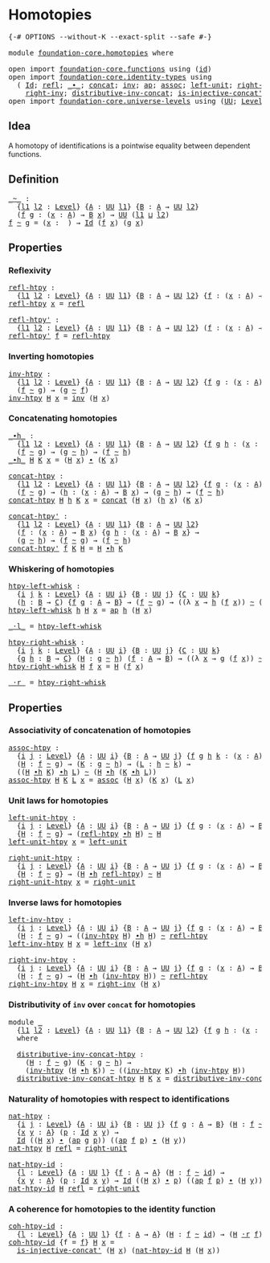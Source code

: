 # Homotopies

<pre class="Agda"><a id="23" class="Symbol">{-#</a> <a id="27" class="Keyword">OPTIONS</a> <a id="35" class="Pragma">--without-K</a> <a id="47" class="Pragma">--exact-split</a> <a id="61" class="Pragma">--safe</a> <a id="68" class="Symbol">#-}</a>

<a id="73" class="Keyword">module</a> <a id="80" href="foundation-core.homotopies.html" class="Module">foundation-core.homotopies</a> <a id="107" class="Keyword">where</a>

<a id="114" class="Keyword">open</a> <a id="119" class="Keyword">import</a> <a id="126" href="foundation-core.functions.html" class="Module">foundation-core.functions</a> <a id="152" class="Keyword">using</a> <a id="158" class="Symbol">(</a><a id="159" href="foundation-core.functions.html#309" class="Function">id</a><a id="161" class="Symbol">)</a>
<a id="163" class="Keyword">open</a> <a id="168" class="Keyword">import</a> <a id="175" href="foundation-core.identity-types.html" class="Module">foundation-core.identity-types</a> <a id="206" class="Keyword">using</a>
  <a id="214" class="Symbol">(</a> <a id="216" href="foundation-core.identity-types.html#1754" class="Datatype">Id</a><a id="218" class="Symbol">;</a> <a id="220" href="foundation-core.identity-types.html#1807" class="InductiveConstructor">refl</a><a id="224" class="Symbol">;</a> <a id="226" href="foundation-core.identity-types.html#2412" class="Function Operator">_∙_</a><a id="229" class="Symbol">;</a> <a id="231" href="foundation-core.identity-types.html#2472" class="Function">concat</a><a id="237" class="Symbol">;</a> <a id="239" href="foundation-core.identity-types.html#2716" class="Function">inv</a><a id="242" class="Symbol">;</a> <a id="244" href="foundation-core.identity-types.html#3990" class="Function">ap</a><a id="246" class="Symbol">;</a> <a id="248" href="foundation-core.identity-types.html#2861" class="Function">assoc</a><a id="253" class="Symbol">;</a> <a id="255" href="foundation-core.identity-types.html#2986" class="Function">left-unit</a><a id="264" class="Symbol">;</a> <a id="266" href="foundation-core.identity-types.html#3061" class="Function">right-unit</a><a id="276" class="Symbol">;</a> <a id="278" href="foundation-core.identity-types.html#3149" class="Function">left-inv</a><a id="286" class="Symbol">;</a>
    <a id="292" href="foundation-core.identity-types.html#3233" class="Function">right-inv</a><a id="301" class="Symbol">;</a> <a id="303" href="foundation-core.identity-types.html#3396" class="Function">distributive-inv-concat</a><a id="326" class="Symbol">;</a> <a id="328" href="foundation-core.identity-types.html#3775" class="Function">is-injective-concat&#39;</a><a id="348" class="Symbol">;</a> <a id="350" href="foundation-core.identity-types.html#4153" class="Function">ap-id</a><a id="355" class="Symbol">)</a>
<a id="357" class="Keyword">open</a> <a id="362" class="Keyword">import</a> <a id="369" href="foundation-core.universe-levels.html" class="Module">foundation-core.universe-levels</a> <a id="401" class="Keyword">using</a> <a id="407" class="Symbol">(</a><a id="408" href="foundation-core.universe-levels.html#222" class="Primitive">UU</a><a id="410" class="Symbol">;</a> <a id="412" href="Agda.Primitive.html#597" class="Postulate">Level</a><a id="417" class="Symbol">;</a> <a id="419" href="Agda.Primitive.html#810" class="Primitive Operator">_⊔_</a><a id="422" class="Symbol">)</a>
</pre>
## Idea

A homotopy of identifications is a pointwise equality between dependent functions.

## Definition

<pre class="Agda"><a id="_~_"></a><a id="545" href="foundation-core.homotopies.html#545" class="Function Operator">_~_</a> <a id="549" class="Symbol">:</a>
  <a id="553" class="Symbol">{</a><a id="554" href="foundation-core.homotopies.html#554" class="Bound">l1</a> <a id="557" href="foundation-core.homotopies.html#557" class="Bound">l2</a> <a id="560" class="Symbol">:</a> <a id="562" href="Agda.Primitive.html#597" class="Postulate">Level</a><a id="567" class="Symbol">}</a> <a id="569" class="Symbol">{</a><a id="570" href="foundation-core.homotopies.html#570" class="Bound">A</a> <a id="572" class="Symbol">:</a> <a id="574" href="foundation-core.universe-levels.html#222" class="Primitive">UU</a> <a id="577" href="foundation-core.homotopies.html#554" class="Bound">l1</a><a id="579" class="Symbol">}</a> <a id="581" class="Symbol">{</a><a id="582" href="foundation-core.homotopies.html#582" class="Bound">B</a> <a id="584" class="Symbol">:</a> <a id="586" href="foundation-core.homotopies.html#570" class="Bound">A</a> <a id="588" class="Symbol">→</a> <a id="590" href="foundation-core.universe-levels.html#222" class="Primitive">UU</a> <a id="593" href="foundation-core.homotopies.html#557" class="Bound">l2</a><a id="595" class="Symbol">}</a>
  <a id="599" class="Symbol">(</a><a id="600" href="foundation-core.homotopies.html#600" class="Bound">f</a> <a id="602" href="foundation-core.homotopies.html#602" class="Bound">g</a> <a id="604" class="Symbol">:</a> <a id="606" class="Symbol">(</a><a id="607" href="foundation-core.homotopies.html#607" class="Bound">x</a> <a id="609" class="Symbol">:</a> <a id="611" href="foundation-core.homotopies.html#570" class="Bound">A</a><a id="612" class="Symbol">)</a> <a id="614" class="Symbol">→</a> <a id="616" href="foundation-core.homotopies.html#582" class="Bound">B</a> <a id="618" href="foundation-core.homotopies.html#607" class="Bound">x</a><a id="619" class="Symbol">)</a> <a id="621" class="Symbol">→</a> <a id="623" href="foundation-core.universe-levels.html#222" class="Primitive">UU</a> <a id="626" class="Symbol">(</a><a id="627" href="foundation-core.homotopies.html#554" class="Bound">l1</a> <a id="630" href="Agda.Primitive.html#810" class="Primitive Operator">⊔</a> <a id="632" href="foundation-core.homotopies.html#557" class="Bound">l2</a><a id="634" class="Symbol">)</a>
<a id="636" href="foundation-core.homotopies.html#636" class="Bound">f</a> <a id="638" href="foundation-core.homotopies.html#545" class="Function Operator">~</a> <a id="640" href="foundation-core.homotopies.html#640" class="Bound">g</a> <a id="642" class="Symbol">=</a> <a id="644" class="Symbol">(</a><a id="645" href="foundation-core.homotopies.html#645" class="Bound">x</a> <a id="647" class="Symbol">:</a> <a id="649" class="Symbol">_)</a> <a id="652" class="Symbol">→</a> <a id="654" href="foundation-core.identity-types.html#1754" class="Datatype">Id</a> <a id="657" class="Symbol">(</a><a id="658" href="foundation-core.homotopies.html#636" class="Bound">f</a> <a id="660" href="foundation-core.homotopies.html#645" class="Bound">x</a><a id="661" class="Symbol">)</a> <a id="663" class="Symbol">(</a><a id="664" href="foundation-core.homotopies.html#640" class="Bound">g</a> <a id="666" href="foundation-core.homotopies.html#645" class="Bound">x</a><a id="667" class="Symbol">)</a>
</pre>
## Properties

### Reflexivity

<pre class="Agda"><a id="refl-htpy"></a><a id="710" href="foundation-core.homotopies.html#710" class="Function">refl-htpy</a> <a id="720" class="Symbol">:</a>
  <a id="724" class="Symbol">{</a><a id="725" href="foundation-core.homotopies.html#725" class="Bound">l1</a> <a id="728" href="foundation-core.homotopies.html#728" class="Bound">l2</a> <a id="731" class="Symbol">:</a> <a id="733" href="Agda.Primitive.html#597" class="Postulate">Level</a><a id="738" class="Symbol">}</a> <a id="740" class="Symbol">{</a><a id="741" href="foundation-core.homotopies.html#741" class="Bound">A</a> <a id="743" class="Symbol">:</a> <a id="745" href="foundation-core.universe-levels.html#222" class="Primitive">UU</a> <a id="748" href="foundation-core.homotopies.html#725" class="Bound">l1</a><a id="750" class="Symbol">}</a> <a id="752" class="Symbol">{</a><a id="753" href="foundation-core.homotopies.html#753" class="Bound">B</a> <a id="755" class="Symbol">:</a> <a id="757" href="foundation-core.homotopies.html#741" class="Bound">A</a> <a id="759" class="Symbol">→</a> <a id="761" href="foundation-core.universe-levels.html#222" class="Primitive">UU</a> <a id="764" href="foundation-core.homotopies.html#728" class="Bound">l2</a><a id="766" class="Symbol">}</a> <a id="768" class="Symbol">{</a><a id="769" href="foundation-core.homotopies.html#769" class="Bound">f</a> <a id="771" class="Symbol">:</a> <a id="773" class="Symbol">(</a><a id="774" href="foundation-core.homotopies.html#774" class="Bound">x</a> <a id="776" class="Symbol">:</a> <a id="778" href="foundation-core.homotopies.html#741" class="Bound">A</a><a id="779" class="Symbol">)</a> <a id="781" class="Symbol">→</a> <a id="783" href="foundation-core.homotopies.html#753" class="Bound">B</a> <a id="785" href="foundation-core.homotopies.html#774" class="Bound">x</a><a id="786" class="Symbol">}</a> <a id="788" class="Symbol">→</a> <a id="790" href="foundation-core.homotopies.html#769" class="Bound">f</a> <a id="792" href="foundation-core.homotopies.html#545" class="Function Operator">~</a> <a id="794" href="foundation-core.homotopies.html#769" class="Bound">f</a>
<a id="796" href="foundation-core.homotopies.html#710" class="Function">refl-htpy</a> <a id="806" href="foundation-core.homotopies.html#806" class="Bound">x</a> <a id="808" class="Symbol">=</a> <a id="810" href="foundation-core.identity-types.html#1807" class="InductiveConstructor">refl</a>

<a id="refl-htpy&#39;"></a><a id="816" href="foundation-core.homotopies.html#816" class="Function">refl-htpy&#39;</a> <a id="827" class="Symbol">:</a>
  <a id="831" class="Symbol">{</a><a id="832" href="foundation-core.homotopies.html#832" class="Bound">l1</a> <a id="835" href="foundation-core.homotopies.html#835" class="Bound">l2</a> <a id="838" class="Symbol">:</a> <a id="840" href="Agda.Primitive.html#597" class="Postulate">Level</a><a id="845" class="Symbol">}</a> <a id="847" class="Symbol">{</a><a id="848" href="foundation-core.homotopies.html#848" class="Bound">A</a> <a id="850" class="Symbol">:</a> <a id="852" href="foundation-core.universe-levels.html#222" class="Primitive">UU</a> <a id="855" href="foundation-core.homotopies.html#832" class="Bound">l1</a><a id="857" class="Symbol">}</a> <a id="859" class="Symbol">{</a><a id="860" href="foundation-core.homotopies.html#860" class="Bound">B</a> <a id="862" class="Symbol">:</a> <a id="864" href="foundation-core.homotopies.html#848" class="Bound">A</a> <a id="866" class="Symbol">→</a> <a id="868" href="foundation-core.universe-levels.html#222" class="Primitive">UU</a> <a id="871" href="foundation-core.homotopies.html#835" class="Bound">l2</a><a id="873" class="Symbol">}</a> <a id="875" class="Symbol">(</a><a id="876" href="foundation-core.homotopies.html#876" class="Bound">f</a> <a id="878" class="Symbol">:</a> <a id="880" class="Symbol">(</a><a id="881" href="foundation-core.homotopies.html#881" class="Bound">x</a> <a id="883" class="Symbol">:</a> <a id="885" href="foundation-core.homotopies.html#848" class="Bound">A</a><a id="886" class="Symbol">)</a> <a id="888" class="Symbol">→</a> <a id="890" href="foundation-core.homotopies.html#860" class="Bound">B</a> <a id="892" href="foundation-core.homotopies.html#881" class="Bound">x</a><a id="893" class="Symbol">)</a> <a id="895" class="Symbol">→</a> <a id="897" href="foundation-core.homotopies.html#876" class="Bound">f</a> <a id="899" href="foundation-core.homotopies.html#545" class="Function Operator">~</a> <a id="901" href="foundation-core.homotopies.html#876" class="Bound">f</a>
<a id="903" href="foundation-core.homotopies.html#816" class="Function">refl-htpy&#39;</a> <a id="914" href="foundation-core.homotopies.html#914" class="Bound">f</a> <a id="916" class="Symbol">=</a> <a id="918" href="foundation-core.homotopies.html#710" class="Function">refl-htpy</a>
</pre>
### Inverting homotopies

<pre class="Agda"><a id="inv-htpy"></a><a id="967" href="foundation-core.homotopies.html#967" class="Function">inv-htpy</a> <a id="976" class="Symbol">:</a>
  <a id="980" class="Symbol">{</a><a id="981" href="foundation-core.homotopies.html#981" class="Bound">l1</a> <a id="984" href="foundation-core.homotopies.html#984" class="Bound">l2</a> <a id="987" class="Symbol">:</a> <a id="989" href="Agda.Primitive.html#597" class="Postulate">Level</a><a id="994" class="Symbol">}</a> <a id="996" class="Symbol">{</a><a id="997" href="foundation-core.homotopies.html#997" class="Bound">A</a> <a id="999" class="Symbol">:</a> <a id="1001" href="foundation-core.universe-levels.html#222" class="Primitive">UU</a> <a id="1004" href="foundation-core.homotopies.html#981" class="Bound">l1</a><a id="1006" class="Symbol">}</a> <a id="1008" class="Symbol">{</a><a id="1009" href="foundation-core.homotopies.html#1009" class="Bound">B</a> <a id="1011" class="Symbol">:</a> <a id="1013" href="foundation-core.homotopies.html#997" class="Bound">A</a> <a id="1015" class="Symbol">→</a> <a id="1017" href="foundation-core.universe-levels.html#222" class="Primitive">UU</a> <a id="1020" href="foundation-core.homotopies.html#984" class="Bound">l2</a><a id="1022" class="Symbol">}</a> <a id="1024" class="Symbol">{</a><a id="1025" href="foundation-core.homotopies.html#1025" class="Bound">f</a> <a id="1027" href="foundation-core.homotopies.html#1027" class="Bound">g</a> <a id="1029" class="Symbol">:</a> <a id="1031" class="Symbol">(</a><a id="1032" href="foundation-core.homotopies.html#1032" class="Bound">x</a> <a id="1034" class="Symbol">:</a> <a id="1036" href="foundation-core.homotopies.html#997" class="Bound">A</a><a id="1037" class="Symbol">)</a> <a id="1039" class="Symbol">→</a> <a id="1041" href="foundation-core.homotopies.html#1009" class="Bound">B</a> <a id="1043" href="foundation-core.homotopies.html#1032" class="Bound">x</a><a id="1044" class="Symbol">}</a> <a id="1046" class="Symbol">→</a>
  <a id="1050" class="Symbol">(</a><a id="1051" href="foundation-core.homotopies.html#1025" class="Bound">f</a> <a id="1053" href="foundation-core.homotopies.html#545" class="Function Operator">~</a> <a id="1055" href="foundation-core.homotopies.html#1027" class="Bound">g</a><a id="1056" class="Symbol">)</a> <a id="1058" class="Symbol">→</a> <a id="1060" class="Symbol">(</a><a id="1061" href="foundation-core.homotopies.html#1027" class="Bound">g</a> <a id="1063" href="foundation-core.homotopies.html#545" class="Function Operator">~</a> <a id="1065" href="foundation-core.homotopies.html#1025" class="Bound">f</a><a id="1066" class="Symbol">)</a>
<a id="1068" href="foundation-core.homotopies.html#967" class="Function">inv-htpy</a> <a id="1077" href="foundation-core.homotopies.html#1077" class="Bound">H</a> <a id="1079" href="foundation-core.homotopies.html#1079" class="Bound">x</a> <a id="1081" class="Symbol">=</a> <a id="1083" href="foundation-core.identity-types.html#2716" class="Function">inv</a> <a id="1087" class="Symbol">(</a><a id="1088" href="foundation-core.homotopies.html#1077" class="Bound">H</a> <a id="1090" href="foundation-core.homotopies.html#1079" class="Bound">x</a><a id="1091" class="Symbol">)</a>
</pre>
### Concatenating homotopies

<pre class="Agda"><a id="_∙h_"></a><a id="1136" href="foundation-core.homotopies.html#1136" class="Function Operator">_∙h_</a> <a id="1141" class="Symbol">:</a>
  <a id="1145" class="Symbol">{</a><a id="1146" href="foundation-core.homotopies.html#1146" class="Bound">l1</a> <a id="1149" href="foundation-core.homotopies.html#1149" class="Bound">l2</a> <a id="1152" class="Symbol">:</a> <a id="1154" href="Agda.Primitive.html#597" class="Postulate">Level</a><a id="1159" class="Symbol">}</a> <a id="1161" class="Symbol">{</a><a id="1162" href="foundation-core.homotopies.html#1162" class="Bound">A</a> <a id="1164" class="Symbol">:</a> <a id="1166" href="foundation-core.universe-levels.html#222" class="Primitive">UU</a> <a id="1169" href="foundation-core.homotopies.html#1146" class="Bound">l1</a><a id="1171" class="Symbol">}</a> <a id="1173" class="Symbol">{</a><a id="1174" href="foundation-core.homotopies.html#1174" class="Bound">B</a> <a id="1176" class="Symbol">:</a> <a id="1178" href="foundation-core.homotopies.html#1162" class="Bound">A</a> <a id="1180" class="Symbol">→</a> <a id="1182" href="foundation-core.universe-levels.html#222" class="Primitive">UU</a> <a id="1185" href="foundation-core.homotopies.html#1149" class="Bound">l2</a><a id="1187" class="Symbol">}</a> <a id="1189" class="Symbol">{</a><a id="1190" href="foundation-core.homotopies.html#1190" class="Bound">f</a> <a id="1192" href="foundation-core.homotopies.html#1192" class="Bound">g</a> <a id="1194" href="foundation-core.homotopies.html#1194" class="Bound">h</a> <a id="1196" class="Symbol">:</a> <a id="1198" class="Symbol">(</a><a id="1199" href="foundation-core.homotopies.html#1199" class="Bound">x</a> <a id="1201" class="Symbol">:</a> <a id="1203" href="foundation-core.homotopies.html#1162" class="Bound">A</a><a id="1204" class="Symbol">)</a> <a id="1206" class="Symbol">→</a> <a id="1208" href="foundation-core.homotopies.html#1174" class="Bound">B</a> <a id="1210" href="foundation-core.homotopies.html#1199" class="Bound">x</a><a id="1211" class="Symbol">}</a> <a id="1213" class="Symbol">→</a>
  <a id="1217" class="Symbol">(</a><a id="1218" href="foundation-core.homotopies.html#1190" class="Bound">f</a> <a id="1220" href="foundation-core.homotopies.html#545" class="Function Operator">~</a> <a id="1222" href="foundation-core.homotopies.html#1192" class="Bound">g</a><a id="1223" class="Symbol">)</a> <a id="1225" class="Symbol">→</a> <a id="1227" class="Symbol">(</a><a id="1228" href="foundation-core.homotopies.html#1192" class="Bound">g</a> <a id="1230" href="foundation-core.homotopies.html#545" class="Function Operator">~</a> <a id="1232" href="foundation-core.homotopies.html#1194" class="Bound">h</a><a id="1233" class="Symbol">)</a> <a id="1235" class="Symbol">→</a> <a id="1237" class="Symbol">(</a><a id="1238" href="foundation-core.homotopies.html#1190" class="Bound">f</a> <a id="1240" href="foundation-core.homotopies.html#545" class="Function Operator">~</a> <a id="1242" href="foundation-core.homotopies.html#1194" class="Bound">h</a><a id="1243" class="Symbol">)</a>
<a id="1245" href="foundation-core.homotopies.html#1136" class="Function Operator">_∙h_</a> <a id="1250" href="foundation-core.homotopies.html#1250" class="Bound">H</a> <a id="1252" href="foundation-core.homotopies.html#1252" class="Bound">K</a> <a id="1254" href="foundation-core.homotopies.html#1254" class="Bound">x</a> <a id="1256" class="Symbol">=</a> <a id="1258" class="Symbol">(</a><a id="1259" href="foundation-core.homotopies.html#1250" class="Bound">H</a> <a id="1261" href="foundation-core.homotopies.html#1254" class="Bound">x</a><a id="1262" class="Symbol">)</a> <a id="1264" href="foundation-core.identity-types.html#2412" class="Function Operator">∙</a> <a id="1266" class="Symbol">(</a><a id="1267" href="foundation-core.homotopies.html#1252" class="Bound">K</a> <a id="1269" href="foundation-core.homotopies.html#1254" class="Bound">x</a><a id="1270" class="Symbol">)</a>

<a id="concat-htpy"></a><a id="1273" href="foundation-core.homotopies.html#1273" class="Function">concat-htpy</a> <a id="1285" class="Symbol">:</a>
  <a id="1289" class="Symbol">{</a><a id="1290" href="foundation-core.homotopies.html#1290" class="Bound">l1</a> <a id="1293" href="foundation-core.homotopies.html#1293" class="Bound">l2</a> <a id="1296" class="Symbol">:</a> <a id="1298" href="Agda.Primitive.html#597" class="Postulate">Level</a><a id="1303" class="Symbol">}</a> <a id="1305" class="Symbol">{</a><a id="1306" href="foundation-core.homotopies.html#1306" class="Bound">A</a> <a id="1308" class="Symbol">:</a> <a id="1310" href="foundation-core.universe-levels.html#222" class="Primitive">UU</a> <a id="1313" href="foundation-core.homotopies.html#1290" class="Bound">l1</a><a id="1315" class="Symbol">}</a> <a id="1317" class="Symbol">{</a><a id="1318" href="foundation-core.homotopies.html#1318" class="Bound">B</a> <a id="1320" class="Symbol">:</a> <a id="1322" href="foundation-core.homotopies.html#1306" class="Bound">A</a> <a id="1324" class="Symbol">→</a> <a id="1326" href="foundation-core.universe-levels.html#222" class="Primitive">UU</a> <a id="1329" href="foundation-core.homotopies.html#1293" class="Bound">l2</a><a id="1331" class="Symbol">}</a> <a id="1333" class="Symbol">{</a><a id="1334" href="foundation-core.homotopies.html#1334" class="Bound">f</a> <a id="1336" href="foundation-core.homotopies.html#1336" class="Bound">g</a> <a id="1338" class="Symbol">:</a> <a id="1340" class="Symbol">(</a><a id="1341" href="foundation-core.homotopies.html#1341" class="Bound">x</a> <a id="1343" class="Symbol">:</a> <a id="1345" href="foundation-core.homotopies.html#1306" class="Bound">A</a><a id="1346" class="Symbol">)</a> <a id="1348" class="Symbol">→</a> <a id="1350" href="foundation-core.homotopies.html#1318" class="Bound">B</a> <a id="1352" href="foundation-core.homotopies.html#1341" class="Bound">x</a><a id="1353" class="Symbol">}</a> <a id="1355" class="Symbol">→</a>
  <a id="1359" class="Symbol">(</a><a id="1360" href="foundation-core.homotopies.html#1334" class="Bound">f</a> <a id="1362" href="foundation-core.homotopies.html#545" class="Function Operator">~</a> <a id="1364" href="foundation-core.homotopies.html#1336" class="Bound">g</a><a id="1365" class="Symbol">)</a> <a id="1367" class="Symbol">→</a> <a id="1369" class="Symbol">(</a><a id="1370" href="foundation-core.homotopies.html#1370" class="Bound">h</a> <a id="1372" class="Symbol">:</a> <a id="1374" class="Symbol">(</a><a id="1375" href="foundation-core.homotopies.html#1375" class="Bound">x</a> <a id="1377" class="Symbol">:</a> <a id="1379" href="foundation-core.homotopies.html#1306" class="Bound">A</a><a id="1380" class="Symbol">)</a> <a id="1382" class="Symbol">→</a> <a id="1384" href="foundation-core.homotopies.html#1318" class="Bound">B</a> <a id="1386" href="foundation-core.homotopies.html#1375" class="Bound">x</a><a id="1387" class="Symbol">)</a> <a id="1389" class="Symbol">→</a> <a id="1391" class="Symbol">(</a><a id="1392" href="foundation-core.homotopies.html#1336" class="Bound">g</a> <a id="1394" href="foundation-core.homotopies.html#545" class="Function Operator">~</a> <a id="1396" href="foundation-core.homotopies.html#1370" class="Bound">h</a><a id="1397" class="Symbol">)</a> <a id="1399" class="Symbol">→</a> <a id="1401" class="Symbol">(</a><a id="1402" href="foundation-core.homotopies.html#1334" class="Bound">f</a> <a id="1404" href="foundation-core.homotopies.html#545" class="Function Operator">~</a> <a id="1406" href="foundation-core.homotopies.html#1370" class="Bound">h</a><a id="1407" class="Symbol">)</a>
<a id="1409" href="foundation-core.homotopies.html#1273" class="Function">concat-htpy</a> <a id="1421" href="foundation-core.homotopies.html#1421" class="Bound">H</a> <a id="1423" href="foundation-core.homotopies.html#1423" class="Bound">h</a> <a id="1425" href="foundation-core.homotopies.html#1425" class="Bound">K</a> <a id="1427" href="foundation-core.homotopies.html#1427" class="Bound">x</a> <a id="1429" class="Symbol">=</a> <a id="1431" href="foundation-core.identity-types.html#2472" class="Function">concat</a> <a id="1438" class="Symbol">(</a><a id="1439" href="foundation-core.homotopies.html#1421" class="Bound">H</a> <a id="1441" href="foundation-core.homotopies.html#1427" class="Bound">x</a><a id="1442" class="Symbol">)</a> <a id="1444" class="Symbol">(</a><a id="1445" href="foundation-core.homotopies.html#1423" class="Bound">h</a> <a id="1447" href="foundation-core.homotopies.html#1427" class="Bound">x</a><a id="1448" class="Symbol">)</a> <a id="1450" class="Symbol">(</a><a id="1451" href="foundation-core.homotopies.html#1425" class="Bound">K</a> <a id="1453" href="foundation-core.homotopies.html#1427" class="Bound">x</a><a id="1454" class="Symbol">)</a>

<a id="concat-htpy&#39;"></a><a id="1457" href="foundation-core.homotopies.html#1457" class="Function">concat-htpy&#39;</a> <a id="1470" class="Symbol">:</a>
  <a id="1474" class="Symbol">{</a><a id="1475" href="foundation-core.homotopies.html#1475" class="Bound">l1</a> <a id="1478" href="foundation-core.homotopies.html#1478" class="Bound">l2</a> <a id="1481" class="Symbol">:</a> <a id="1483" href="Agda.Primitive.html#597" class="Postulate">Level</a><a id="1488" class="Symbol">}</a> <a id="1490" class="Symbol">{</a><a id="1491" href="foundation-core.homotopies.html#1491" class="Bound">A</a> <a id="1493" class="Symbol">:</a> <a id="1495" href="foundation-core.universe-levels.html#222" class="Primitive">UU</a> <a id="1498" href="foundation-core.homotopies.html#1475" class="Bound">l1</a><a id="1500" class="Symbol">}</a> <a id="1502" class="Symbol">{</a><a id="1503" href="foundation-core.homotopies.html#1503" class="Bound">B</a> <a id="1505" class="Symbol">:</a> <a id="1507" href="foundation-core.homotopies.html#1491" class="Bound">A</a> <a id="1509" class="Symbol">→</a> <a id="1511" href="foundation-core.universe-levels.html#222" class="Primitive">UU</a> <a id="1514" href="foundation-core.homotopies.html#1478" class="Bound">l2</a><a id="1516" class="Symbol">}</a>
  <a id="1520" class="Symbol">(</a><a id="1521" href="foundation-core.homotopies.html#1521" class="Bound">f</a> <a id="1523" class="Symbol">:</a> <a id="1525" class="Symbol">(</a><a id="1526" href="foundation-core.homotopies.html#1526" class="Bound">x</a> <a id="1528" class="Symbol">:</a> <a id="1530" href="foundation-core.homotopies.html#1491" class="Bound">A</a><a id="1531" class="Symbol">)</a> <a id="1533" class="Symbol">→</a> <a id="1535" href="foundation-core.homotopies.html#1503" class="Bound">B</a> <a id="1537" href="foundation-core.homotopies.html#1526" class="Bound">x</a><a id="1538" class="Symbol">)</a> <a id="1540" class="Symbol">{</a><a id="1541" href="foundation-core.homotopies.html#1541" class="Bound">g</a> <a id="1543" href="foundation-core.homotopies.html#1543" class="Bound">h</a> <a id="1545" class="Symbol">:</a> <a id="1547" class="Symbol">(</a><a id="1548" href="foundation-core.homotopies.html#1548" class="Bound">x</a> <a id="1550" class="Symbol">:</a> <a id="1552" href="foundation-core.homotopies.html#1491" class="Bound">A</a><a id="1553" class="Symbol">)</a> <a id="1555" class="Symbol">→</a> <a id="1557" href="foundation-core.homotopies.html#1503" class="Bound">B</a> <a id="1559" href="foundation-core.homotopies.html#1548" class="Bound">x</a><a id="1560" class="Symbol">}</a> <a id="1562" class="Symbol">→</a>
  <a id="1566" class="Symbol">(</a><a id="1567" href="foundation-core.homotopies.html#1541" class="Bound">g</a> <a id="1569" href="foundation-core.homotopies.html#545" class="Function Operator">~</a> <a id="1571" href="foundation-core.homotopies.html#1543" class="Bound">h</a><a id="1572" class="Symbol">)</a> <a id="1574" class="Symbol">→</a> <a id="1576" class="Symbol">(</a><a id="1577" href="foundation-core.homotopies.html#1521" class="Bound">f</a> <a id="1579" href="foundation-core.homotopies.html#545" class="Function Operator">~</a> <a id="1581" href="foundation-core.homotopies.html#1541" class="Bound">g</a><a id="1582" class="Symbol">)</a> <a id="1584" class="Symbol">→</a> <a id="1586" class="Symbol">(</a><a id="1587" href="foundation-core.homotopies.html#1521" class="Bound">f</a> <a id="1589" href="foundation-core.homotopies.html#545" class="Function Operator">~</a> <a id="1591" href="foundation-core.homotopies.html#1543" class="Bound">h</a><a id="1592" class="Symbol">)</a>
<a id="1594" href="foundation-core.homotopies.html#1457" class="Function">concat-htpy&#39;</a> <a id="1607" href="foundation-core.homotopies.html#1607" class="Bound">f</a> <a id="1609" href="foundation-core.homotopies.html#1609" class="Bound">K</a> <a id="1611" href="foundation-core.homotopies.html#1611" class="Bound">H</a> <a id="1613" class="Symbol">=</a> <a id="1615" href="foundation-core.homotopies.html#1611" class="Bound">H</a> <a id="1617" href="foundation-core.homotopies.html#1136" class="Function Operator">∙h</a> <a id="1620" href="foundation-core.homotopies.html#1609" class="Bound">K</a>
</pre>
### Whiskering of homotopies

<pre class="Agda"><a id="htpy-left-whisk"></a><a id="1665" href="foundation-core.homotopies.html#1665" class="Function">htpy-left-whisk</a> <a id="1681" class="Symbol">:</a>
  <a id="1685" class="Symbol">{</a><a id="1686" href="foundation-core.homotopies.html#1686" class="Bound">i</a> <a id="1688" href="foundation-core.homotopies.html#1688" class="Bound">j</a> <a id="1690" href="foundation-core.homotopies.html#1690" class="Bound">k</a> <a id="1692" class="Symbol">:</a> <a id="1694" href="Agda.Primitive.html#597" class="Postulate">Level</a><a id="1699" class="Symbol">}</a> <a id="1701" class="Symbol">{</a><a id="1702" href="foundation-core.homotopies.html#1702" class="Bound">A</a> <a id="1704" class="Symbol">:</a> <a id="1706" href="foundation-core.universe-levels.html#222" class="Primitive">UU</a> <a id="1709" href="foundation-core.homotopies.html#1686" class="Bound">i</a><a id="1710" class="Symbol">}</a> <a id="1712" class="Symbol">{</a><a id="1713" href="foundation-core.homotopies.html#1713" class="Bound">B</a> <a id="1715" class="Symbol">:</a> <a id="1717" href="foundation-core.universe-levels.html#222" class="Primitive">UU</a> <a id="1720" href="foundation-core.homotopies.html#1688" class="Bound">j</a><a id="1721" class="Symbol">}</a> <a id="1723" class="Symbol">{</a><a id="1724" href="foundation-core.homotopies.html#1724" class="Bound">C</a> <a id="1726" class="Symbol">:</a> <a id="1728" href="foundation-core.universe-levels.html#222" class="Primitive">UU</a> <a id="1731" href="foundation-core.homotopies.html#1690" class="Bound">k</a><a id="1732" class="Symbol">}</a>
  <a id="1736" class="Symbol">(</a><a id="1737" href="foundation-core.homotopies.html#1737" class="Bound">h</a> <a id="1739" class="Symbol">:</a> <a id="1741" href="foundation-core.homotopies.html#1713" class="Bound">B</a> <a id="1743" class="Symbol">→</a> <a id="1745" href="foundation-core.homotopies.html#1724" class="Bound">C</a><a id="1746" class="Symbol">)</a> <a id="1748" class="Symbol">{</a><a id="1749" href="foundation-core.homotopies.html#1749" class="Bound">f</a> <a id="1751" href="foundation-core.homotopies.html#1751" class="Bound">g</a> <a id="1753" class="Symbol">:</a> <a id="1755" href="foundation-core.homotopies.html#1702" class="Bound">A</a> <a id="1757" class="Symbol">→</a> <a id="1759" href="foundation-core.homotopies.html#1713" class="Bound">B</a><a id="1760" class="Symbol">}</a> <a id="1762" class="Symbol">→</a> <a id="1764" class="Symbol">(</a><a id="1765" href="foundation-core.homotopies.html#1749" class="Bound">f</a> <a id="1767" href="foundation-core.homotopies.html#545" class="Function Operator">~</a> <a id="1769" href="foundation-core.homotopies.html#1751" class="Bound">g</a><a id="1770" class="Symbol">)</a> <a id="1772" class="Symbol">→</a> <a id="1774" class="Symbol">((λ</a> <a id="1778" href="foundation-core.homotopies.html#1778" class="Bound">x</a> <a id="1780" class="Symbol">→</a> <a id="1782" href="foundation-core.homotopies.html#1737" class="Bound">h</a> <a id="1784" class="Symbol">(</a><a id="1785" href="foundation-core.homotopies.html#1749" class="Bound">f</a> <a id="1787" href="foundation-core.homotopies.html#1778" class="Bound">x</a><a id="1788" class="Symbol">))</a> <a id="1791" href="foundation-core.homotopies.html#545" class="Function Operator">~</a> <a id="1793" class="Symbol">(λ</a> <a id="1796" href="foundation-core.homotopies.html#1796" class="Bound">x</a> <a id="1798" class="Symbol">→</a> <a id="1800" href="foundation-core.homotopies.html#1737" class="Bound">h</a> <a id="1802" class="Symbol">(</a><a id="1803" href="foundation-core.homotopies.html#1751" class="Bound">g</a> <a id="1805" href="foundation-core.homotopies.html#1796" class="Bound">x</a><a id="1806" class="Symbol">)))</a>
<a id="1810" href="foundation-core.homotopies.html#1665" class="Function">htpy-left-whisk</a> <a id="1826" href="foundation-core.homotopies.html#1826" class="Bound">h</a> <a id="1828" href="foundation-core.homotopies.html#1828" class="Bound">H</a> <a id="1830" href="foundation-core.homotopies.html#1830" class="Bound">x</a> <a id="1832" class="Symbol">=</a> <a id="1834" href="foundation-core.identity-types.html#3990" class="Function">ap</a> <a id="1837" href="foundation-core.homotopies.html#1826" class="Bound">h</a> <a id="1839" class="Symbol">(</a><a id="1840" href="foundation-core.homotopies.html#1828" class="Bound">H</a> <a id="1842" href="foundation-core.homotopies.html#1830" class="Bound">x</a><a id="1843" class="Symbol">)</a>

<a id="_·l_"></a><a id="1846" href="foundation-core.homotopies.html#1846" class="Function Operator">_·l_</a> <a id="1851" class="Symbol">=</a> <a id="1853" href="foundation-core.homotopies.html#1665" class="Function">htpy-left-whisk</a>

<a id="htpy-right-whisk"></a><a id="1870" href="foundation-core.homotopies.html#1870" class="Function">htpy-right-whisk</a> <a id="1887" class="Symbol">:</a>
  <a id="1891" class="Symbol">{</a><a id="1892" href="foundation-core.homotopies.html#1892" class="Bound">i</a> <a id="1894" href="foundation-core.homotopies.html#1894" class="Bound">j</a> <a id="1896" href="foundation-core.homotopies.html#1896" class="Bound">k</a> <a id="1898" class="Symbol">:</a> <a id="1900" href="Agda.Primitive.html#597" class="Postulate">Level</a><a id="1905" class="Symbol">}</a> <a id="1907" class="Symbol">{</a><a id="1908" href="foundation-core.homotopies.html#1908" class="Bound">A</a> <a id="1910" class="Symbol">:</a> <a id="1912" href="foundation-core.universe-levels.html#222" class="Primitive">UU</a> <a id="1915" href="foundation-core.homotopies.html#1892" class="Bound">i</a><a id="1916" class="Symbol">}</a> <a id="1918" class="Symbol">{</a><a id="1919" href="foundation-core.homotopies.html#1919" class="Bound">B</a> <a id="1921" class="Symbol">:</a> <a id="1923" href="foundation-core.universe-levels.html#222" class="Primitive">UU</a> <a id="1926" href="foundation-core.homotopies.html#1894" class="Bound">j</a><a id="1927" class="Symbol">}</a> <a id="1929" class="Symbol">{</a><a id="1930" href="foundation-core.homotopies.html#1930" class="Bound">C</a> <a id="1932" class="Symbol">:</a> <a id="1934" href="foundation-core.universe-levels.html#222" class="Primitive">UU</a> <a id="1937" href="foundation-core.homotopies.html#1896" class="Bound">k</a><a id="1938" class="Symbol">}</a>
  <a id="1942" class="Symbol">{</a><a id="1943" href="foundation-core.homotopies.html#1943" class="Bound">g</a> <a id="1945" href="foundation-core.homotopies.html#1945" class="Bound">h</a> <a id="1947" class="Symbol">:</a> <a id="1949" href="foundation-core.homotopies.html#1919" class="Bound">B</a> <a id="1951" class="Symbol">→</a> <a id="1953" href="foundation-core.homotopies.html#1930" class="Bound">C</a><a id="1954" class="Symbol">}</a> <a id="1956" class="Symbol">(</a><a id="1957" href="foundation-core.homotopies.html#1957" class="Bound">H</a> <a id="1959" class="Symbol">:</a> <a id="1961" href="foundation-core.homotopies.html#1943" class="Bound">g</a> <a id="1963" href="foundation-core.homotopies.html#545" class="Function Operator">~</a> <a id="1965" href="foundation-core.homotopies.html#1945" class="Bound">h</a><a id="1966" class="Symbol">)</a> <a id="1968" class="Symbol">(</a><a id="1969" href="foundation-core.homotopies.html#1969" class="Bound">f</a> <a id="1971" class="Symbol">:</a> <a id="1973" href="foundation-core.homotopies.html#1908" class="Bound">A</a> <a id="1975" class="Symbol">→</a> <a id="1977" href="foundation-core.homotopies.html#1919" class="Bound">B</a><a id="1978" class="Symbol">)</a> <a id="1980" class="Symbol">→</a> <a id="1982" class="Symbol">((λ</a> <a id="1986" href="foundation-core.homotopies.html#1986" class="Bound">x</a> <a id="1988" class="Symbol">→</a> <a id="1990" href="foundation-core.homotopies.html#1943" class="Bound">g</a> <a id="1992" class="Symbol">(</a><a id="1993" href="foundation-core.homotopies.html#1969" class="Bound">f</a> <a id="1995" href="foundation-core.homotopies.html#1986" class="Bound">x</a><a id="1996" class="Symbol">))</a> <a id="1999" href="foundation-core.homotopies.html#545" class="Function Operator">~</a> <a id="2001" class="Symbol">(λ</a> <a id="2004" href="foundation-core.homotopies.html#2004" class="Bound">x</a> <a id="2006" class="Symbol">→</a> <a id="2008" href="foundation-core.homotopies.html#1945" class="Bound">h</a> <a id="2010" class="Symbol">(</a><a id="2011" href="foundation-core.homotopies.html#1969" class="Bound">f</a> <a id="2013" href="foundation-core.homotopies.html#2004" class="Bound">x</a><a id="2014" class="Symbol">)))</a>
<a id="2018" href="foundation-core.homotopies.html#1870" class="Function">htpy-right-whisk</a> <a id="2035" href="foundation-core.homotopies.html#2035" class="Bound">H</a> <a id="2037" href="foundation-core.homotopies.html#2037" class="Bound">f</a> <a id="2039" href="foundation-core.homotopies.html#2039" class="Bound">x</a> <a id="2041" class="Symbol">=</a> <a id="2043" href="foundation-core.homotopies.html#2035" class="Bound">H</a> <a id="2045" class="Symbol">(</a><a id="2046" href="foundation-core.homotopies.html#2037" class="Bound">f</a> <a id="2048" href="foundation-core.homotopies.html#2039" class="Bound">x</a><a id="2049" class="Symbol">)</a>

<a id="_·r_"></a><a id="2052" href="foundation-core.homotopies.html#2052" class="Function Operator">_·r_</a> <a id="2057" class="Symbol">=</a> <a id="2059" href="foundation-core.homotopies.html#1870" class="Function">htpy-right-whisk</a>
</pre>
## Properties

### Associativity of concatenation of homotopies

<pre class="Agda"><a id="assoc-htpy"></a><a id="2154" href="foundation-core.homotopies.html#2154" class="Function">assoc-htpy</a> <a id="2165" class="Symbol">:</a>
  <a id="2169" class="Symbol">{</a><a id="2170" href="foundation-core.homotopies.html#2170" class="Bound">i</a> <a id="2172" href="foundation-core.homotopies.html#2172" class="Bound">j</a> <a id="2174" class="Symbol">:</a> <a id="2176" href="Agda.Primitive.html#597" class="Postulate">Level</a><a id="2181" class="Symbol">}</a> <a id="2183" class="Symbol">{</a><a id="2184" href="foundation-core.homotopies.html#2184" class="Bound">A</a> <a id="2186" class="Symbol">:</a> <a id="2188" href="foundation-core.universe-levels.html#222" class="Primitive">UU</a> <a id="2191" href="foundation-core.homotopies.html#2170" class="Bound">i</a><a id="2192" class="Symbol">}</a> <a id="2194" class="Symbol">{</a><a id="2195" href="foundation-core.homotopies.html#2195" class="Bound">B</a> <a id="2197" class="Symbol">:</a> <a id="2199" href="foundation-core.homotopies.html#2184" class="Bound">A</a> <a id="2201" class="Symbol">→</a> <a id="2203" href="foundation-core.universe-levels.html#222" class="Primitive">UU</a> <a id="2206" href="foundation-core.homotopies.html#2172" class="Bound">j</a><a id="2207" class="Symbol">}</a> <a id="2209" class="Symbol">{</a><a id="2210" href="foundation-core.homotopies.html#2210" class="Bound">f</a> <a id="2212" href="foundation-core.homotopies.html#2212" class="Bound">g</a> <a id="2214" href="foundation-core.homotopies.html#2214" class="Bound">h</a> <a id="2216" href="foundation-core.homotopies.html#2216" class="Bound">k</a> <a id="2218" class="Symbol">:</a> <a id="2220" class="Symbol">(</a><a id="2221" href="foundation-core.homotopies.html#2221" class="Bound">x</a> <a id="2223" class="Symbol">:</a> <a id="2225" href="foundation-core.homotopies.html#2184" class="Bound">A</a><a id="2226" class="Symbol">)</a> <a id="2228" class="Symbol">→</a> <a id="2230" href="foundation-core.homotopies.html#2195" class="Bound">B</a> <a id="2232" href="foundation-core.homotopies.html#2221" class="Bound">x</a><a id="2233" class="Symbol">}</a> <a id="2235" class="Symbol">→</a>
  <a id="2239" class="Symbol">(</a><a id="2240" href="foundation-core.homotopies.html#2240" class="Bound">H</a> <a id="2242" class="Symbol">:</a> <a id="2244" href="foundation-core.homotopies.html#2210" class="Bound">f</a> <a id="2246" href="foundation-core.homotopies.html#545" class="Function Operator">~</a> <a id="2248" href="foundation-core.homotopies.html#2212" class="Bound">g</a><a id="2249" class="Symbol">)</a> <a id="2251" class="Symbol">→</a> <a id="2253" class="Symbol">(</a><a id="2254" href="foundation-core.homotopies.html#2254" class="Bound">K</a> <a id="2256" class="Symbol">:</a> <a id="2258" href="foundation-core.homotopies.html#2212" class="Bound">g</a> <a id="2260" href="foundation-core.homotopies.html#545" class="Function Operator">~</a> <a id="2262" href="foundation-core.homotopies.html#2214" class="Bound">h</a><a id="2263" class="Symbol">)</a> <a id="2265" class="Symbol">→</a> <a id="2267" class="Symbol">(</a><a id="2268" href="foundation-core.homotopies.html#2268" class="Bound">L</a> <a id="2270" class="Symbol">:</a> <a id="2272" href="foundation-core.homotopies.html#2214" class="Bound">h</a> <a id="2274" href="foundation-core.homotopies.html#545" class="Function Operator">~</a> <a id="2276" href="foundation-core.homotopies.html#2216" class="Bound">k</a><a id="2277" class="Symbol">)</a> <a id="2279" class="Symbol">→</a>
  <a id="2283" class="Symbol">((</a><a id="2285" href="foundation-core.homotopies.html#2240" class="Bound">H</a> <a id="2287" href="foundation-core.homotopies.html#1136" class="Function Operator">∙h</a> <a id="2290" href="foundation-core.homotopies.html#2254" class="Bound">K</a><a id="2291" class="Symbol">)</a> <a id="2293" href="foundation-core.homotopies.html#1136" class="Function Operator">∙h</a> <a id="2296" href="foundation-core.homotopies.html#2268" class="Bound">L</a><a id="2297" class="Symbol">)</a> <a id="2299" href="foundation-core.homotopies.html#545" class="Function Operator">~</a> <a id="2301" class="Symbol">(</a><a id="2302" href="foundation-core.homotopies.html#2240" class="Bound">H</a> <a id="2304" href="foundation-core.homotopies.html#1136" class="Function Operator">∙h</a> <a id="2307" class="Symbol">(</a><a id="2308" href="foundation-core.homotopies.html#2254" class="Bound">K</a> <a id="2310" href="foundation-core.homotopies.html#1136" class="Function Operator">∙h</a> <a id="2313" href="foundation-core.homotopies.html#2268" class="Bound">L</a><a id="2314" class="Symbol">))</a>
<a id="2317" href="foundation-core.homotopies.html#2154" class="Function">assoc-htpy</a> <a id="2328" href="foundation-core.homotopies.html#2328" class="Bound">H</a> <a id="2330" href="foundation-core.homotopies.html#2330" class="Bound">K</a> <a id="2332" href="foundation-core.homotopies.html#2332" class="Bound">L</a> <a id="2334" href="foundation-core.homotopies.html#2334" class="Bound">x</a> <a id="2336" class="Symbol">=</a> <a id="2338" href="foundation-core.identity-types.html#2861" class="Function">assoc</a> <a id="2344" class="Symbol">(</a><a id="2345" href="foundation-core.homotopies.html#2328" class="Bound">H</a> <a id="2347" href="foundation-core.homotopies.html#2334" class="Bound">x</a><a id="2348" class="Symbol">)</a> <a id="2350" class="Symbol">(</a><a id="2351" href="foundation-core.homotopies.html#2330" class="Bound">K</a> <a id="2353" href="foundation-core.homotopies.html#2334" class="Bound">x</a><a id="2354" class="Symbol">)</a> <a id="2356" class="Symbol">(</a><a id="2357" href="foundation-core.homotopies.html#2332" class="Bound">L</a> <a id="2359" href="foundation-core.homotopies.html#2334" class="Bound">x</a><a id="2360" class="Symbol">)</a>
</pre>
### Unit laws for homotopies

<pre class="Agda"><a id="left-unit-htpy"></a><a id="2405" href="foundation-core.homotopies.html#2405" class="Function">left-unit-htpy</a> <a id="2420" class="Symbol">:</a>
  <a id="2424" class="Symbol">{</a><a id="2425" href="foundation-core.homotopies.html#2425" class="Bound">i</a> <a id="2427" href="foundation-core.homotopies.html#2427" class="Bound">j</a> <a id="2429" class="Symbol">:</a> <a id="2431" href="Agda.Primitive.html#597" class="Postulate">Level</a><a id="2436" class="Symbol">}</a> <a id="2438" class="Symbol">{</a><a id="2439" href="foundation-core.homotopies.html#2439" class="Bound">A</a> <a id="2441" class="Symbol">:</a> <a id="2443" href="foundation-core.universe-levels.html#222" class="Primitive">UU</a> <a id="2446" href="foundation-core.homotopies.html#2425" class="Bound">i</a><a id="2447" class="Symbol">}</a> <a id="2449" class="Symbol">{</a><a id="2450" href="foundation-core.homotopies.html#2450" class="Bound">B</a> <a id="2452" class="Symbol">:</a> <a id="2454" href="foundation-core.homotopies.html#2439" class="Bound">A</a> <a id="2456" class="Symbol">→</a> <a id="2458" href="foundation-core.universe-levels.html#222" class="Primitive">UU</a> <a id="2461" href="foundation-core.homotopies.html#2427" class="Bound">j</a><a id="2462" class="Symbol">}</a> <a id="2464" class="Symbol">{</a><a id="2465" href="foundation-core.homotopies.html#2465" class="Bound">f</a> <a id="2467" href="foundation-core.homotopies.html#2467" class="Bound">g</a> <a id="2469" class="Symbol">:</a> <a id="2471" class="Symbol">(</a><a id="2472" href="foundation-core.homotopies.html#2472" class="Bound">x</a> <a id="2474" class="Symbol">:</a> <a id="2476" href="foundation-core.homotopies.html#2439" class="Bound">A</a><a id="2477" class="Symbol">)</a> <a id="2479" class="Symbol">→</a> <a id="2481" href="foundation-core.homotopies.html#2450" class="Bound">B</a> <a id="2483" href="foundation-core.homotopies.html#2472" class="Bound">x</a><a id="2484" class="Symbol">}</a>
  <a id="2488" class="Symbol">{</a><a id="2489" href="foundation-core.homotopies.html#2489" class="Bound">H</a> <a id="2491" class="Symbol">:</a> <a id="2493" href="foundation-core.homotopies.html#2465" class="Bound">f</a> <a id="2495" href="foundation-core.homotopies.html#545" class="Function Operator">~</a> <a id="2497" href="foundation-core.homotopies.html#2467" class="Bound">g</a><a id="2498" class="Symbol">}</a> <a id="2500" class="Symbol">→</a> <a id="2502" class="Symbol">(</a><a id="2503" href="foundation-core.homotopies.html#710" class="Function">refl-htpy</a> <a id="2513" href="foundation-core.homotopies.html#1136" class="Function Operator">∙h</a> <a id="2516" href="foundation-core.homotopies.html#2489" class="Bound">H</a><a id="2517" class="Symbol">)</a> <a id="2519" href="foundation-core.homotopies.html#545" class="Function Operator">~</a> <a id="2521" href="foundation-core.homotopies.html#2489" class="Bound">H</a>
<a id="2523" href="foundation-core.homotopies.html#2405" class="Function">left-unit-htpy</a> <a id="2538" href="foundation-core.homotopies.html#2538" class="Bound">x</a> <a id="2540" class="Symbol">=</a> <a id="2542" href="foundation-core.identity-types.html#2986" class="Function">left-unit</a>

<a id="right-unit-htpy"></a><a id="2553" href="foundation-core.homotopies.html#2553" class="Function">right-unit-htpy</a> <a id="2569" class="Symbol">:</a>
  <a id="2573" class="Symbol">{</a><a id="2574" href="foundation-core.homotopies.html#2574" class="Bound">i</a> <a id="2576" href="foundation-core.homotopies.html#2576" class="Bound">j</a> <a id="2578" class="Symbol">:</a> <a id="2580" href="Agda.Primitive.html#597" class="Postulate">Level</a><a id="2585" class="Symbol">}</a> <a id="2587" class="Symbol">{</a><a id="2588" href="foundation-core.homotopies.html#2588" class="Bound">A</a> <a id="2590" class="Symbol">:</a> <a id="2592" href="foundation-core.universe-levels.html#222" class="Primitive">UU</a> <a id="2595" href="foundation-core.homotopies.html#2574" class="Bound">i</a><a id="2596" class="Symbol">}</a> <a id="2598" class="Symbol">{</a><a id="2599" href="foundation-core.homotopies.html#2599" class="Bound">B</a> <a id="2601" class="Symbol">:</a> <a id="2603" href="foundation-core.homotopies.html#2588" class="Bound">A</a> <a id="2605" class="Symbol">→</a> <a id="2607" href="foundation-core.universe-levels.html#222" class="Primitive">UU</a> <a id="2610" href="foundation-core.homotopies.html#2576" class="Bound">j</a><a id="2611" class="Symbol">}</a> <a id="2613" class="Symbol">{</a><a id="2614" href="foundation-core.homotopies.html#2614" class="Bound">f</a> <a id="2616" href="foundation-core.homotopies.html#2616" class="Bound">g</a> <a id="2618" class="Symbol">:</a> <a id="2620" class="Symbol">(</a><a id="2621" href="foundation-core.homotopies.html#2621" class="Bound">x</a> <a id="2623" class="Symbol">:</a> <a id="2625" href="foundation-core.homotopies.html#2588" class="Bound">A</a><a id="2626" class="Symbol">)</a> <a id="2628" class="Symbol">→</a> <a id="2630" href="foundation-core.homotopies.html#2599" class="Bound">B</a> <a id="2632" href="foundation-core.homotopies.html#2621" class="Bound">x</a><a id="2633" class="Symbol">}</a>
  <a id="2637" class="Symbol">{</a><a id="2638" href="foundation-core.homotopies.html#2638" class="Bound">H</a> <a id="2640" class="Symbol">:</a> <a id="2642" href="foundation-core.homotopies.html#2614" class="Bound">f</a> <a id="2644" href="foundation-core.homotopies.html#545" class="Function Operator">~</a> <a id="2646" href="foundation-core.homotopies.html#2616" class="Bound">g</a><a id="2647" class="Symbol">}</a> <a id="2649" class="Symbol">→</a> <a id="2651" class="Symbol">(</a><a id="2652" href="foundation-core.homotopies.html#2638" class="Bound">H</a> <a id="2654" href="foundation-core.homotopies.html#1136" class="Function Operator">∙h</a> <a id="2657" href="foundation-core.homotopies.html#710" class="Function">refl-htpy</a><a id="2666" class="Symbol">)</a> <a id="2668" href="foundation-core.homotopies.html#545" class="Function Operator">~</a> <a id="2670" href="foundation-core.homotopies.html#2638" class="Bound">H</a>
<a id="2672" href="foundation-core.homotopies.html#2553" class="Function">right-unit-htpy</a> <a id="2688" href="foundation-core.homotopies.html#2688" class="Bound">x</a> <a id="2690" class="Symbol">=</a> <a id="2692" href="foundation-core.identity-types.html#3061" class="Function">right-unit</a>
</pre>
### Inverse laws for homotopies

<pre class="Agda"><a id="left-inv-htpy"></a><a id="2749" href="foundation-core.homotopies.html#2749" class="Function">left-inv-htpy</a> <a id="2763" class="Symbol">:</a>
  <a id="2767" class="Symbol">{</a><a id="2768" href="foundation-core.homotopies.html#2768" class="Bound">i</a> <a id="2770" href="foundation-core.homotopies.html#2770" class="Bound">j</a> <a id="2772" class="Symbol">:</a> <a id="2774" href="Agda.Primitive.html#597" class="Postulate">Level</a><a id="2779" class="Symbol">}</a> <a id="2781" class="Symbol">{</a><a id="2782" href="foundation-core.homotopies.html#2782" class="Bound">A</a> <a id="2784" class="Symbol">:</a> <a id="2786" href="foundation-core.universe-levels.html#222" class="Primitive">UU</a> <a id="2789" href="foundation-core.homotopies.html#2768" class="Bound">i</a><a id="2790" class="Symbol">}</a> <a id="2792" class="Symbol">{</a><a id="2793" href="foundation-core.homotopies.html#2793" class="Bound">B</a> <a id="2795" class="Symbol">:</a> <a id="2797" href="foundation-core.homotopies.html#2782" class="Bound">A</a> <a id="2799" class="Symbol">→</a> <a id="2801" href="foundation-core.universe-levels.html#222" class="Primitive">UU</a> <a id="2804" href="foundation-core.homotopies.html#2770" class="Bound">j</a><a id="2805" class="Symbol">}</a> <a id="2807" class="Symbol">{</a><a id="2808" href="foundation-core.homotopies.html#2808" class="Bound">f</a> <a id="2810" href="foundation-core.homotopies.html#2810" class="Bound">g</a> <a id="2812" class="Symbol">:</a> <a id="2814" class="Symbol">(</a><a id="2815" href="foundation-core.homotopies.html#2815" class="Bound">x</a> <a id="2817" class="Symbol">:</a> <a id="2819" href="foundation-core.homotopies.html#2782" class="Bound">A</a><a id="2820" class="Symbol">)</a> <a id="2822" class="Symbol">→</a> <a id="2824" href="foundation-core.homotopies.html#2793" class="Bound">B</a> <a id="2826" href="foundation-core.homotopies.html#2815" class="Bound">x</a><a id="2827" class="Symbol">}</a>
  <a id="2831" class="Symbol">(</a><a id="2832" href="foundation-core.homotopies.html#2832" class="Bound">H</a> <a id="2834" class="Symbol">:</a> <a id="2836" href="foundation-core.homotopies.html#2808" class="Bound">f</a> <a id="2838" href="foundation-core.homotopies.html#545" class="Function Operator">~</a> <a id="2840" href="foundation-core.homotopies.html#2810" class="Bound">g</a><a id="2841" class="Symbol">)</a> <a id="2843" class="Symbol">→</a> <a id="2845" class="Symbol">((</a><a id="2847" href="foundation-core.homotopies.html#967" class="Function">inv-htpy</a> <a id="2856" href="foundation-core.homotopies.html#2832" class="Bound">H</a><a id="2857" class="Symbol">)</a> <a id="2859" href="foundation-core.homotopies.html#1136" class="Function Operator">∙h</a> <a id="2862" href="foundation-core.homotopies.html#2832" class="Bound">H</a><a id="2863" class="Symbol">)</a> <a id="2865" href="foundation-core.homotopies.html#545" class="Function Operator">~</a> <a id="2867" href="foundation-core.homotopies.html#710" class="Function">refl-htpy</a>
<a id="2877" href="foundation-core.homotopies.html#2749" class="Function">left-inv-htpy</a> <a id="2891" href="foundation-core.homotopies.html#2891" class="Bound">H</a> <a id="2893" href="foundation-core.homotopies.html#2893" class="Bound">x</a> <a id="2895" class="Symbol">=</a> <a id="2897" href="foundation-core.identity-types.html#3149" class="Function">left-inv</a> <a id="2906" class="Symbol">(</a><a id="2907" href="foundation-core.homotopies.html#2891" class="Bound">H</a> <a id="2909" href="foundation-core.homotopies.html#2893" class="Bound">x</a><a id="2910" class="Symbol">)</a>

<a id="right-inv-htpy"></a><a id="2913" href="foundation-core.homotopies.html#2913" class="Function">right-inv-htpy</a> <a id="2928" class="Symbol">:</a>
  <a id="2932" class="Symbol">{</a><a id="2933" href="foundation-core.homotopies.html#2933" class="Bound">i</a> <a id="2935" href="foundation-core.homotopies.html#2935" class="Bound">j</a> <a id="2937" class="Symbol">:</a> <a id="2939" href="Agda.Primitive.html#597" class="Postulate">Level</a><a id="2944" class="Symbol">}</a> <a id="2946" class="Symbol">{</a><a id="2947" href="foundation-core.homotopies.html#2947" class="Bound">A</a> <a id="2949" class="Symbol">:</a> <a id="2951" href="foundation-core.universe-levels.html#222" class="Primitive">UU</a> <a id="2954" href="foundation-core.homotopies.html#2933" class="Bound">i</a><a id="2955" class="Symbol">}</a> <a id="2957" class="Symbol">{</a><a id="2958" href="foundation-core.homotopies.html#2958" class="Bound">B</a> <a id="2960" class="Symbol">:</a> <a id="2962" href="foundation-core.homotopies.html#2947" class="Bound">A</a> <a id="2964" class="Symbol">→</a> <a id="2966" href="foundation-core.universe-levels.html#222" class="Primitive">UU</a> <a id="2969" href="foundation-core.homotopies.html#2935" class="Bound">j</a><a id="2970" class="Symbol">}</a> <a id="2972" class="Symbol">{</a><a id="2973" href="foundation-core.homotopies.html#2973" class="Bound">f</a> <a id="2975" href="foundation-core.homotopies.html#2975" class="Bound">g</a> <a id="2977" class="Symbol">:</a> <a id="2979" class="Symbol">(</a><a id="2980" href="foundation-core.homotopies.html#2980" class="Bound">x</a> <a id="2982" class="Symbol">:</a> <a id="2984" href="foundation-core.homotopies.html#2947" class="Bound">A</a><a id="2985" class="Symbol">)</a> <a id="2987" class="Symbol">→</a> <a id="2989" href="foundation-core.homotopies.html#2958" class="Bound">B</a> <a id="2991" href="foundation-core.homotopies.html#2980" class="Bound">x</a><a id="2992" class="Symbol">}</a>
  <a id="2996" class="Symbol">(</a><a id="2997" href="foundation-core.homotopies.html#2997" class="Bound">H</a> <a id="2999" class="Symbol">:</a> <a id="3001" href="foundation-core.homotopies.html#2973" class="Bound">f</a> <a id="3003" href="foundation-core.homotopies.html#545" class="Function Operator">~</a> <a id="3005" href="foundation-core.homotopies.html#2975" class="Bound">g</a><a id="3006" class="Symbol">)</a> <a id="3008" class="Symbol">→</a> <a id="3010" class="Symbol">(</a><a id="3011" href="foundation-core.homotopies.html#2997" class="Bound">H</a> <a id="3013" href="foundation-core.homotopies.html#1136" class="Function Operator">∙h</a> <a id="3016" class="Symbol">(</a><a id="3017" href="foundation-core.homotopies.html#967" class="Function">inv-htpy</a> <a id="3026" href="foundation-core.homotopies.html#2997" class="Bound">H</a><a id="3027" class="Symbol">))</a> <a id="3030" href="foundation-core.homotopies.html#545" class="Function Operator">~</a> <a id="3032" href="foundation-core.homotopies.html#710" class="Function">refl-htpy</a>
<a id="3042" href="foundation-core.homotopies.html#2913" class="Function">right-inv-htpy</a> <a id="3057" href="foundation-core.homotopies.html#3057" class="Bound">H</a> <a id="3059" href="foundation-core.homotopies.html#3059" class="Bound">x</a> <a id="3061" class="Symbol">=</a> <a id="3063" href="foundation-core.identity-types.html#3233" class="Function">right-inv</a> <a id="3073" class="Symbol">(</a><a id="3074" href="foundation-core.homotopies.html#3057" class="Bound">H</a> <a id="3076" href="foundation-core.homotopies.html#3059" class="Bound">x</a><a id="3077" class="Symbol">)</a>
</pre>
### Distributivity of `inv` over `concat` for homotopies

<pre class="Agda"><a id="3150" class="Keyword">module</a> <a id="3157" href="foundation-core.homotopies.html#3157" class="Module">_</a>
  <a id="3161" class="Symbol">{</a><a id="3162" href="foundation-core.homotopies.html#3162" class="Bound">l1</a> <a id="3165" href="foundation-core.homotopies.html#3165" class="Bound">l2</a> <a id="3168" class="Symbol">:</a> <a id="3170" href="Agda.Primitive.html#597" class="Postulate">Level</a><a id="3175" class="Symbol">}</a> <a id="3177" class="Symbol">{</a><a id="3178" href="foundation-core.homotopies.html#3178" class="Bound">A</a> <a id="3180" class="Symbol">:</a> <a id="3182" href="foundation-core.universe-levels.html#222" class="Primitive">UU</a> <a id="3185" href="foundation-core.homotopies.html#3162" class="Bound">l1</a><a id="3187" class="Symbol">}</a> <a id="3189" class="Symbol">{</a><a id="3190" href="foundation-core.homotopies.html#3190" class="Bound">B</a> <a id="3192" class="Symbol">:</a> <a id="3194" href="foundation-core.homotopies.html#3178" class="Bound">A</a> <a id="3196" class="Symbol">→</a> <a id="3198" href="foundation-core.universe-levels.html#222" class="Primitive">UU</a> <a id="3201" href="foundation-core.homotopies.html#3165" class="Bound">l2</a><a id="3203" class="Symbol">}</a> <a id="3205" class="Symbol">{</a><a id="3206" href="foundation-core.homotopies.html#3206" class="Bound">f</a> <a id="3208" href="foundation-core.homotopies.html#3208" class="Bound">g</a> <a id="3210" href="foundation-core.homotopies.html#3210" class="Bound">h</a> <a id="3212" class="Symbol">:</a> <a id="3214" class="Symbol">(</a><a id="3215" href="foundation-core.homotopies.html#3215" class="Bound">x</a> <a id="3217" class="Symbol">:</a> <a id="3219" href="foundation-core.homotopies.html#3178" class="Bound">A</a><a id="3220" class="Symbol">)</a> <a id="3222" class="Symbol">→</a> <a id="3224" href="foundation-core.homotopies.html#3190" class="Bound">B</a> <a id="3226" href="foundation-core.homotopies.html#3215" class="Bound">x</a><a id="3227" class="Symbol">}</a>
  <a id="3231" class="Keyword">where</a>

  <a id="3240" href="foundation-core.homotopies.html#3240" class="Function">distributive-inv-concat-htpy</a> <a id="3269" class="Symbol">:</a>
    <a id="3275" class="Symbol">(</a><a id="3276" href="foundation-core.homotopies.html#3276" class="Bound">H</a> <a id="3278" class="Symbol">:</a> <a id="3280" href="foundation-core.homotopies.html#3206" class="Bound">f</a> <a id="3282" href="foundation-core.homotopies.html#545" class="Function Operator">~</a> <a id="3284" href="foundation-core.homotopies.html#3208" class="Bound">g</a><a id="3285" class="Symbol">)</a> <a id="3287" class="Symbol">(</a><a id="3288" href="foundation-core.homotopies.html#3288" class="Bound">K</a> <a id="3290" class="Symbol">:</a> <a id="3292" href="foundation-core.homotopies.html#3208" class="Bound">g</a> <a id="3294" href="foundation-core.homotopies.html#545" class="Function Operator">~</a> <a id="3296" href="foundation-core.homotopies.html#3210" class="Bound">h</a><a id="3297" class="Symbol">)</a> <a id="3299" class="Symbol">→</a>
    <a id="3305" class="Symbol">(</a><a id="3306" href="foundation-core.homotopies.html#967" class="Function">inv-htpy</a> <a id="3315" class="Symbol">(</a><a id="3316" href="foundation-core.homotopies.html#3276" class="Bound">H</a> <a id="3318" href="foundation-core.homotopies.html#1136" class="Function Operator">∙h</a> <a id="3321" href="foundation-core.homotopies.html#3288" class="Bound">K</a><a id="3322" class="Symbol">))</a> <a id="3325" href="foundation-core.homotopies.html#545" class="Function Operator">~</a> <a id="3327" class="Symbol">((</a><a id="3329" href="foundation-core.homotopies.html#967" class="Function">inv-htpy</a> <a id="3338" href="foundation-core.homotopies.html#3288" class="Bound">K</a><a id="3339" class="Symbol">)</a> <a id="3341" href="foundation-core.homotopies.html#1136" class="Function Operator">∙h</a> <a id="3344" class="Symbol">(</a><a id="3345" href="foundation-core.homotopies.html#967" class="Function">inv-htpy</a> <a id="3354" href="foundation-core.homotopies.html#3276" class="Bound">H</a><a id="3355" class="Symbol">))</a>
  <a id="3360" href="foundation-core.homotopies.html#3240" class="Function">distributive-inv-concat-htpy</a> <a id="3389" href="foundation-core.homotopies.html#3389" class="Bound">H</a> <a id="3391" href="foundation-core.homotopies.html#3391" class="Bound">K</a> <a id="3393" href="foundation-core.homotopies.html#3393" class="Bound">x</a> <a id="3395" class="Symbol">=</a> <a id="3397" href="foundation-core.identity-types.html#3396" class="Function">distributive-inv-concat</a> <a id="3421" class="Symbol">(</a><a id="3422" href="foundation-core.homotopies.html#3389" class="Bound">H</a> <a id="3424" href="foundation-core.homotopies.html#3393" class="Bound">x</a><a id="3425" class="Symbol">)</a> <a id="3427" class="Symbol">(</a><a id="3428" href="foundation-core.homotopies.html#3391" class="Bound">K</a> <a id="3430" href="foundation-core.homotopies.html#3393" class="Bound">x</a><a id="3431" class="Symbol">)</a>
</pre>
### Naturality of homotopies with respect to identifications

<pre class="Agda"><a id="nat-htpy"></a><a id="3508" href="foundation-core.homotopies.html#3508" class="Function">nat-htpy</a> <a id="3517" class="Symbol">:</a>
  <a id="3521" class="Symbol">{</a><a id="3522" href="foundation-core.homotopies.html#3522" class="Bound">i</a> <a id="3524" href="foundation-core.homotopies.html#3524" class="Bound">j</a> <a id="3526" class="Symbol">:</a> <a id="3528" href="Agda.Primitive.html#597" class="Postulate">Level</a><a id="3533" class="Symbol">}</a> <a id="3535" class="Symbol">{</a><a id="3536" href="foundation-core.homotopies.html#3536" class="Bound">A</a> <a id="3538" class="Symbol">:</a> <a id="3540" href="foundation-core.universe-levels.html#222" class="Primitive">UU</a> <a id="3543" href="foundation-core.homotopies.html#3522" class="Bound">i</a><a id="3544" class="Symbol">}</a> <a id="3546" class="Symbol">{</a><a id="3547" href="foundation-core.homotopies.html#3547" class="Bound">B</a> <a id="3549" class="Symbol">:</a> <a id="3551" href="foundation-core.universe-levels.html#222" class="Primitive">UU</a> <a id="3554" href="foundation-core.homotopies.html#3524" class="Bound">j</a><a id="3555" class="Symbol">}</a> <a id="3557" class="Symbol">{</a><a id="3558" href="foundation-core.homotopies.html#3558" class="Bound">f</a> <a id="3560" href="foundation-core.homotopies.html#3560" class="Bound">g</a> <a id="3562" class="Symbol">:</a> <a id="3564" href="foundation-core.homotopies.html#3536" class="Bound">A</a> <a id="3566" class="Symbol">→</a> <a id="3568" href="foundation-core.homotopies.html#3547" class="Bound">B</a><a id="3569" class="Symbol">}</a> <a id="3571" class="Symbol">(</a><a id="3572" href="foundation-core.homotopies.html#3572" class="Bound">H</a> <a id="3574" class="Symbol">:</a> <a id="3576" href="foundation-core.homotopies.html#3558" class="Bound">f</a> <a id="3578" href="foundation-core.homotopies.html#545" class="Function Operator">~</a> <a id="3580" href="foundation-core.homotopies.html#3560" class="Bound">g</a><a id="3581" class="Symbol">)</a>
  <a id="3585" class="Symbol">{</a><a id="3586" href="foundation-core.homotopies.html#3586" class="Bound">x</a> <a id="3588" href="foundation-core.homotopies.html#3588" class="Bound">y</a> <a id="3590" class="Symbol">:</a> <a id="3592" href="foundation-core.homotopies.html#3536" class="Bound">A</a><a id="3593" class="Symbol">}</a> <a id="3595" class="Symbol">(</a><a id="3596" href="foundation-core.homotopies.html#3596" class="Bound">p</a> <a id="3598" class="Symbol">:</a> <a id="3600" href="foundation-core.identity-types.html#1754" class="Datatype">Id</a> <a id="3603" href="foundation-core.homotopies.html#3586" class="Bound">x</a> <a id="3605" href="foundation-core.homotopies.html#3588" class="Bound">y</a><a id="3606" class="Symbol">)</a> <a id="3608" class="Symbol">→</a>
  <a id="3612" href="foundation-core.identity-types.html#1754" class="Datatype">Id</a> <a id="3615" class="Symbol">((</a><a id="3617" href="foundation-core.homotopies.html#3572" class="Bound">H</a> <a id="3619" href="foundation-core.homotopies.html#3586" class="Bound">x</a><a id="3620" class="Symbol">)</a> <a id="3622" href="foundation-core.identity-types.html#2412" class="Function Operator">∙</a> <a id="3624" class="Symbol">(</a><a id="3625" href="foundation-core.identity-types.html#3990" class="Function">ap</a> <a id="3628" href="foundation-core.homotopies.html#3560" class="Bound">g</a> <a id="3630" href="foundation-core.homotopies.html#3596" class="Bound">p</a><a id="3631" class="Symbol">))</a> <a id="3634" class="Symbol">((</a><a id="3636" href="foundation-core.identity-types.html#3990" class="Function">ap</a> <a id="3639" href="foundation-core.homotopies.html#3558" class="Bound">f</a> <a id="3641" href="foundation-core.homotopies.html#3596" class="Bound">p</a><a id="3642" class="Symbol">)</a> <a id="3644" href="foundation-core.identity-types.html#2412" class="Function Operator">∙</a> <a id="3646" class="Symbol">(</a><a id="3647" href="foundation-core.homotopies.html#3572" class="Bound">H</a> <a id="3649" href="foundation-core.homotopies.html#3588" class="Bound">y</a><a id="3650" class="Symbol">))</a>
<a id="3653" href="foundation-core.homotopies.html#3508" class="Function">nat-htpy</a> <a id="3662" href="foundation-core.homotopies.html#3662" class="Bound">H</a> <a id="3664" href="foundation-core.identity-types.html#1807" class="InductiveConstructor">refl</a> <a id="3669" class="Symbol">=</a> <a id="3671" href="foundation-core.identity-types.html#3061" class="Function">right-unit</a>

<a id="nat-htpy-id"></a><a id="3683" href="foundation-core.homotopies.html#3683" class="Function">nat-htpy-id</a> <a id="3695" class="Symbol">:</a>
  <a id="3699" class="Symbol">{</a><a id="3700" href="foundation-core.homotopies.html#3700" class="Bound">l</a> <a id="3702" class="Symbol">:</a> <a id="3704" href="Agda.Primitive.html#597" class="Postulate">Level</a><a id="3709" class="Symbol">}</a> <a id="3711" class="Symbol">{</a><a id="3712" href="foundation-core.homotopies.html#3712" class="Bound">A</a> <a id="3714" class="Symbol">:</a> <a id="3716" href="foundation-core.universe-levels.html#222" class="Primitive">UU</a> <a id="3719" href="foundation-core.homotopies.html#3700" class="Bound">l</a><a id="3720" class="Symbol">}</a> <a id="3722" class="Symbol">{</a><a id="3723" href="foundation-core.homotopies.html#3723" class="Bound">f</a> <a id="3725" class="Symbol">:</a> <a id="3727" href="foundation-core.homotopies.html#3712" class="Bound">A</a> <a id="3729" class="Symbol">→</a> <a id="3731" href="foundation-core.homotopies.html#3712" class="Bound">A</a><a id="3732" class="Symbol">}</a> <a id="3734" class="Symbol">(</a><a id="3735" href="foundation-core.homotopies.html#3735" class="Bound">H</a> <a id="3737" class="Symbol">:</a> <a id="3739" href="foundation-core.homotopies.html#3723" class="Bound">f</a> <a id="3741" href="foundation-core.homotopies.html#545" class="Function Operator">~</a> <a id="3743" href="foundation-core.functions.html#309" class="Function">id</a><a id="3745" class="Symbol">)</a> <a id="3747" class="Symbol">→</a>
  <a id="3751" class="Symbol">{</a><a id="3752" href="foundation-core.homotopies.html#3752" class="Bound">x</a> <a id="3754" href="foundation-core.homotopies.html#3754" class="Bound">y</a> <a id="3756" class="Symbol">:</a> <a id="3758" href="foundation-core.homotopies.html#3712" class="Bound">A</a><a id="3759" class="Symbol">}</a> <a id="3761" class="Symbol">(</a><a id="3762" href="foundation-core.homotopies.html#3762" class="Bound">p</a> <a id="3764" class="Symbol">:</a> <a id="3766" href="foundation-core.identity-types.html#1754" class="Datatype">Id</a> <a id="3769" href="foundation-core.homotopies.html#3752" class="Bound">x</a> <a id="3771" href="foundation-core.homotopies.html#3754" class="Bound">y</a><a id="3772" class="Symbol">)</a> <a id="3774" class="Symbol">→</a> <a id="3776" href="foundation-core.identity-types.html#1754" class="Datatype">Id</a> <a id="3779" class="Symbol">((</a><a id="3781" href="foundation-core.homotopies.html#3735" class="Bound">H</a> <a id="3783" href="foundation-core.homotopies.html#3752" class="Bound">x</a><a id="3784" class="Symbol">)</a> <a id="3786" href="foundation-core.identity-types.html#2412" class="Function Operator">∙</a> <a id="3788" href="foundation-core.homotopies.html#3762" class="Bound">p</a><a id="3789" class="Symbol">)</a> <a id="3791" class="Symbol">((</a><a id="3793" href="foundation-core.identity-types.html#3990" class="Function">ap</a> <a id="3796" href="foundation-core.homotopies.html#3723" class="Bound">f</a> <a id="3798" href="foundation-core.homotopies.html#3762" class="Bound">p</a><a id="3799" class="Symbol">)</a> <a id="3801" href="foundation-core.identity-types.html#2412" class="Function Operator">∙</a> <a id="3803" class="Symbol">(</a><a id="3804" href="foundation-core.homotopies.html#3735" class="Bound">H</a> <a id="3806" href="foundation-core.homotopies.html#3754" class="Bound">y</a><a id="3807" class="Symbol">))</a>
<a id="3810" href="foundation-core.homotopies.html#3683" class="Function">nat-htpy-id</a> <a id="3822" href="foundation-core.homotopies.html#3822" class="Bound">H</a> <a id="3824" href="foundation-core.identity-types.html#1807" class="InductiveConstructor">refl</a> <a id="3829" class="Symbol">=</a> <a id="3831" href="foundation-core.identity-types.html#3061" class="Function">right-unit</a>
</pre>
### A coherence for homotopies to the identity function

<pre class="Agda"><a id="coh-htpy-id"></a><a id="3912" href="foundation-core.homotopies.html#3912" class="Function">coh-htpy-id</a> <a id="3924" class="Symbol">:</a>
  <a id="3928" class="Symbol">{</a><a id="3929" href="foundation-core.homotopies.html#3929" class="Bound">l</a> <a id="3931" class="Symbol">:</a> <a id="3933" href="Agda.Primitive.html#597" class="Postulate">Level</a><a id="3938" class="Symbol">}</a> <a id="3940" class="Symbol">{</a><a id="3941" href="foundation-core.homotopies.html#3941" class="Bound">A</a> <a id="3943" class="Symbol">:</a> <a id="3945" href="foundation-core.universe-levels.html#222" class="Primitive">UU</a> <a id="3948" href="foundation-core.homotopies.html#3929" class="Bound">l</a><a id="3949" class="Symbol">}</a> <a id="3951" class="Symbol">{</a><a id="3952" href="foundation-core.homotopies.html#3952" class="Bound">f</a> <a id="3954" class="Symbol">:</a> <a id="3956" href="foundation-core.homotopies.html#3941" class="Bound">A</a> <a id="3958" class="Symbol">→</a> <a id="3960" href="foundation-core.homotopies.html#3941" class="Bound">A</a><a id="3961" class="Symbol">}</a> <a id="3963" class="Symbol">(</a><a id="3964" href="foundation-core.homotopies.html#3964" class="Bound">H</a> <a id="3966" class="Symbol">:</a> <a id="3968" href="foundation-core.homotopies.html#3952" class="Bound">f</a> <a id="3970" href="foundation-core.homotopies.html#545" class="Function Operator">~</a> <a id="3972" href="foundation-core.functions.html#309" class="Function">id</a><a id="3974" class="Symbol">)</a> <a id="3976" class="Symbol">→</a> <a id="3978" class="Symbol">(</a><a id="3979" href="foundation-core.homotopies.html#3964" class="Bound">H</a> <a id="3981" href="foundation-core.homotopies.html#2052" class="Function Operator">·r</a> <a id="3984" href="foundation-core.homotopies.html#3952" class="Bound">f</a><a id="3985" class="Symbol">)</a> <a id="3987" href="foundation-core.homotopies.html#545" class="Function Operator">~</a> <a id="3989" class="Symbol">(</a><a id="3990" href="foundation-core.homotopies.html#3952" class="Bound">f</a> <a id="3992" href="foundation-core.homotopies.html#1846" class="Function Operator">·l</a> <a id="3995" href="foundation-core.homotopies.html#3964" class="Bound">H</a><a id="3996" class="Symbol">)</a>
<a id="3998" href="foundation-core.homotopies.html#3912" class="Function">coh-htpy-id</a> <a id="4010" class="Symbol">{</a><a id="4011" class="Argument">f</a> <a id="4013" class="Symbol">=</a> <a id="4015" href="foundation-core.homotopies.html#4015" class="Bound">f</a><a id="4016" class="Symbol">}</a> <a id="4018" href="foundation-core.homotopies.html#4018" class="Bound">H</a> <a id="4020" href="foundation-core.homotopies.html#4020" class="Bound">x</a> <a id="4022" class="Symbol">=</a>
  <a id="4026" href="foundation-core.identity-types.html#3775" class="Function">is-injective-concat&#39;</a> <a id="4047" class="Symbol">(</a><a id="4048" href="foundation-core.homotopies.html#4018" class="Bound">H</a> <a id="4050" href="foundation-core.homotopies.html#4020" class="Bound">x</a><a id="4051" class="Symbol">)</a> <a id="4053" class="Symbol">(</a><a id="4054" href="foundation-core.homotopies.html#3683" class="Function">nat-htpy-id</a> <a id="4066" href="foundation-core.homotopies.html#4018" class="Bound">H</a> <a id="4068" class="Symbol">(</a><a id="4069" href="foundation-core.homotopies.html#4018" class="Bound">H</a> <a id="4071" href="foundation-core.homotopies.html#4020" class="Bound">x</a><a id="4072" class="Symbol">))</a>
</pre>